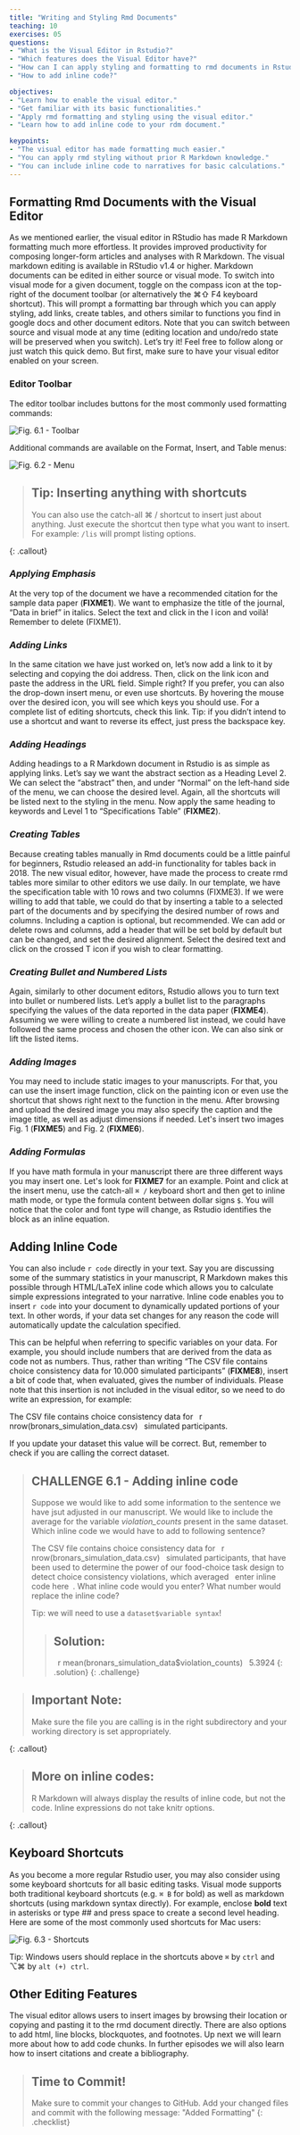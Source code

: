 ```yaml
---
title: "Writing and Styling Rmd Documents"
teaching: 10
exercises: 05
questions:
- "What is the Visual Editor in Rstudio?"
- "Which features does the Visual Editor have?"
- "How can I can apply styling and formatting to rmd documents in Rstudio more easily?"
- "How to add inline code?"

objectives:
- "Learn how to enable the visual editor."
- "Get familiar with its basic functionalities."
- "Apply rmd formatting and styling using the visual editor."
- "Learn how to add inline code to your rdm document."

keypoints:
- "The visual editor has made formatting much easier."
- "You can apply rmd styling without prior R Markdown knowledge."
- "You can include inline code to narratives for basic calculations."
---
```


## Formatting Rmd Documents with the Visual Editor

As we mentioned earlier, the visual editor in RStudio has made R Markdown formatting much more effortless. It provides improved productivity for composing longer-form articles and analyses with R Markdown. The visual markdown editing is available in RStudio v1.4 or higher. Markdown documents can be edited in either source or visual mode. To switch into visual mode for a given document, toggle on the compass icon at the top-right of the document toolbar (or alternatively the ⌘⇧ F4 keyboard shortcut). This will prompt a formatting bar through which you can apply styling, add links, create tables, and others similar to functions you find in google docs and other document editors. Note that you can switch between source and visual mode at any time (editing location and undo/redo state will be preserved when you switch). Let’s try it! Feel free to follow along or just watch this quick demo. But first, make sure to have your visual editor enabled on your screen. 

### Editor Toolbar

The editor toolbar includes buttons for the most commonly used formatting commands:

![Fig. 6.1 - Toolbar](../fig/06-toolbar.png)

Additional commands are available on the Format, Insert, and Table menus:

![Fig. 6.2 - Menu](../fig/06-menu.png)

> ## Tip: Inserting anything with shortcuts
> You can also use the catch-all ⌘ / shortcut to insert just about anything. Just execute the shortcut then type what you want to insert. For example: `/lis` will prompt listing options.
>
{: .callout}


### *Applying Emphasis*

At the very top of the document we have a recommended citation for the sample data paper (**FIXME1**). We want to emphasize the title of the journal, “Data in brief” in italics. Select the text and click in the I icon and voilà! Remember to delete (FIXME1).


### *Adding Links*
In the same citation we have just worked on, let’s now add a link to it by selecting and copying the doi address. Then, click on the link icon and paste the address in the URL field. Simple right? If you prefer, you can also the drop-down insert menu, or even use shortcuts. By hovering the mouse over the desired icon, you will see which keys you should use. For a complete list of editing shortcuts, check this link. Tip: if you didn’t intend to use a shortcut and want to reverse its effect, just press the backspace key.


### *Adding Headings*

Adding headings to a R Markdown document in Rstudio is as simple as applying links. Let’s say we want the abstract section as a Heading Level 2. We can select the “abstract” then, and under “Normal” on the left-hand side of the menu, we can choose the desired level. Again, all the shortcuts will be listed next to the styling in the menu. Now apply the same heading to keywords and Level 1 to “Specifications Table” (**FIXME2**).


### *Creating Tables*

Because creating tables manually in Rmd documents could be a little painful for beginners, Rstudio released an add-in functionality for tables back in 2018. The new visual editor, however, have made the process to create rmd tables more similar to other editors we use daily. In our template, we have the specification table with 10 rows and two columns (FIXME3). If we were willing to add that table, we could do that by inserting a table to a selected part of the documents and by specifying the desired number of rows and columns.  Including a caption is optional, but recommended. We can add or delete rows and columns, add a header that will be set bold by default but can be changed, and set the desired alignment. Select the desired text and click on the crossed T icon if you wish to clear formatting.


### *Creating Bullet and Numbered Lists*

Again, similarly to other document editors, Rstudio allows you to turn text into bullet or numbered lists. Let’s apply a bullet list to the paragraphs specifying the values of the data reported in the data paper (**FIXME4**). Assuming we were willing to create a numbered list instead, we could have followed the same process and chosen the other icon. We can also sink or lift the listed items.


### *Adding Images*

You may need to include static images to your manuscripts. For that, you can use the insert image function, click on the painting icon or even use the shortcut that shows right next to the function in the menu. After browsing and upload the desired image you may also specify the caption and the image title, as well as adjust dimensions if needed. Let's insert two images Fig. 1 (**FIXME5**) and Fig. 2 (**FIXME6**).  


### *Adding Formulas*

If you have math formula in your manuscript there are three different ways you may insert one. Let's look for **FIXME7** for an example. Point and click at the insert menu, use the catch-all `⌘ /` keyboard short and then get to inline math mode, or type the formula content between dollar signs `$`. You will notice that the color and font type will change, as Rstudio identifies the block as an inline equation.

## Adding Inline Code

You can also include `r code` directly in your text. Say you are discussing some of the summary statistics in your manuscript, R Markdown makes this possible through HTML/LaTeX inline code which allows you to calculate simple expressions integrated to your narrative. Inline code enables you to insert `r code` into your document to dynamically updated portions of your text. In other words, if your data set changes for any reason the code will automatically update the calculation specified. 

This can be helpful when referring to specific variables on your data. For example, you should include numbers that are derived from the data as code not as numbers. Thus, rather than writing “The CSV file contains choice consistency data for 10.000 simulated participants” (**FIXME8**), insert a bit of code that, when evaluated, gives the number of individuals. Please note that this insertion is not included in the visual editor, so we need to do write an expression, for example:

The CSV file contains choice consistency data for ` `r nrow(bronars_simulation_data.csv)` ` simulated participants.

If you update your dataset this value will be correct. But, remember to check if you are calling the correct dataset.


> ## CHALLENGE 6.1 - Adding inline code
> Suppose we would like to add some information to the sentence we have jsut adjusted in our manuscript. We would like to include the average for the variable *violation_counts* present in the same dataset. Which inline code we would have to add to following sentence?
> 
> The CSV file contains choice consistency data for ` `r nrow(bronars_simulation_data.csv)` ` simulated participants, that have been used to determine the power of our food-choice task design to detect choice consistency violations, which averaged ` `enter inline code here` `. 
> What inline code would you enter? What number would replace the inline code?
> 
> Tip: we will need to use a `dataset$variable syntax`!
> 
>> ## Solution:
>> ` `r mean(bronars_simulation_data$violation_counts)` `
>> 5.3924
> {: .solution}
{: .challenge}


> ## Important Note:
> Make sure the file you are calling is in the right subdirectory and your working directory is set appropriately.
>
{: .callout}


> ## More on inline codes:
> R Markdown will always display the results of inline code, but not the code. Inline expressions do not take knitr options.
>
{: .callout}


## Keyboard Shortcuts
As you become a more regular Rstudio user, you may also consider using some keyboard shortcuts for all basic editing tasks. Visual mode supports both traditional keyboard shortcuts (e.g. `⌘ B` for bold) as well as markdown shortcuts (using markdown syntax directly). For example, enclose **bold** text in asterisks or type ## and press space to create a second level heading. Here are some of the most commonly used shortcuts for Mac users:

![Fig. 6.3 - Shortcuts](../fig/06-shortcuts.png)

Tip: Windows users should replace in the shortcuts above `⌘` by `ctrl` and ⌥⌘ by `alt (+) ctrl`.

## Other Editing Features
The visual editor allows users to insert images by browsing their location or copying and pasting it to the rmd document directly. There are also options to add html, line blocks, blockquotes, and footnotes. Up next we will learn more about how to add code chunks. In further episodes we will also learn how to insert citations and create a bibliography.

> ## Time to Commit!
> Make sure to commit your changes to GitHub. Add your changed files and commit with the following message: "Added Formatting"
{: .checklist}
